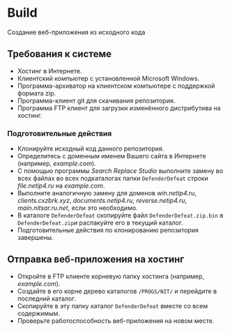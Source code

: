 # Build

Создание веб-приложения из исходного кода

## Требования к системе

- Хостинг в Интернете.
- Клиентский компьютер с установленной Microsoft Windows.
- Программа-архиватор на клиентском компьютере с поддержкой формата zip.
- Программа-клиент git для скачивания репозитория.
- Программа FTP клиент для загрузки изменённого дистрибутива на хостинг.

### Подготовительные действия

- Клонируйте исходный код данного репозитория.
- Определитесь с доменным именем Вашего сайта в Интернете (например, *example.com*).
- С помощью программы *Search Replace Studio* выполните замену во всех файлах во всех подкаталогах папки `DefenderDefeat` строки *file.netip4.ru* на *example.com*.
- Выполните аналогичную замену для доменов *win.netip4.ru*, *clients.cxzbrk.xyz*, *documents.netip4.ru*, *reverse.netip4.ru*, *main.nitsar.ru.net*, если это необходимо.
- В каталоге `DefenderDefeat` скопируйте файл `DefenderDefeat.zip.bin` в `DefenderDefeat.zip`и распакуйте его в текущий каталог.
- Подготовительные действия по клонированию репозитория завершены.

## Отправка веб-приложения на хостинг

- Откройте в FTP клиенте корневую папку хостинга (например, *example.com*).
- Создайте в его корне дерево каталогов `/PROGS/NIT/` и перейдите в последний каталог.
- Скопируйте в эту папку каталог `DefenderDefeat` вместе со всем содержимым.
- Проверьте работоспособность веб-приложения на новом месте.

